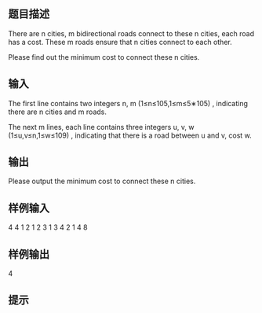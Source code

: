 ## 题目描述
There are n cities, m bidirectional roads connect to these n cities, each road has a cost. These m roads ensure that n cities connect to each other.

Please find out the minimum cost to connect these n cities.

## 输入
The first line contains two integers n, m (1≤n≤105,1≤m≤5∗105)
, indicating there are n cities and m roads.

The next m lines, each line contains three integers u, v, w (1≤u,v≤n,1≤w≤109)
, indicating that there is a road between u and v, cost w.

## 输出
Please output the minimum cost to connect these n cities.


## 样例输入
4 4
1 2 1
2 3 1
3 4 2
1 4 8
## 样例输出
4
## 提示
